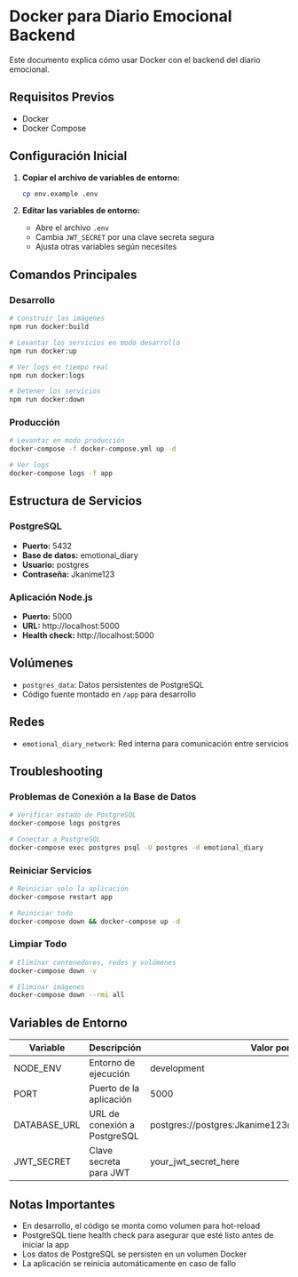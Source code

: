 # Docker para Diario Emocional Backend

Este documento explica cómo usar Docker con el backend del diario emocional.

## Requisitos Previos

- Docker
- Docker Compose

## Configuración Inicial

1. **Copiar el archivo de variables de entorno:**
   ```bash
   cp env.example .env
   ```

2. **Editar las variables de entorno:**
   - Abre el archivo `.env`
   - Cambia `JWT_SECRET` por una clave secreta segura
   - Ajusta otras variables según necesites

## Comandos Principales

### Desarrollo
```bash
# Construir las imágenes
npm run docker:build

# Levantar los servicios en modo desarrollo
npm run docker:up

# Ver logs en tiempo real
npm run docker:logs

# Detener los servicios
npm run docker:down
```

### Producción
```bash
# Levantar en modo producción
docker-compose -f docker-compose.yml up -d

# Ver logs
docker-compose logs -f app
```

## Estructura de Servicios

### PostgreSQL
- **Puerto:** 5432
- **Base de datos:** emotional_diary
- **Usuario:** postgres
- **Contraseña:** Jkanime123

### Aplicación Node.js
- **Puerto:** 5000
- **URL:** http://localhost:5000
- **Health check:** http://localhost:5000

## Volúmenes

- `postgres_data`: Datos persistentes de PostgreSQL
- Código fuente montado en `/app` para desarrollo

## Redes

- `emotional_diary_network`: Red interna para comunicación entre servicios

## Troubleshooting

### Problemas de Conexión a la Base de Datos
```bash
# Verificar estado de PostgreSQL
docker-compose logs postgres

# Conectar a PostgreSQL
docker-compose exec postgres psql -U postgres -d emotional_diary
```

### Reiniciar Servicios
```bash
# Reiniciar solo la aplicación
docker-compose restart app

# Reiniciar todo
docker-compose down && docker-compose up -d
```

### Limpiar Todo
```bash
# Eliminar contenedores, redes y volúmenes
docker-compose down -v

# Eliminar imágenes
docker-compose down --rmi all
```

## Variables de Entorno

| Variable | Descripción | Valor por Defecto |
|----------|-------------|-------------------|
| NODE_ENV | Entorno de ejecución | development |
| PORT | Puerto de la aplicación | 5000 |
| DATABASE_URL | URL de conexión a PostgreSQL | postgres://postgres:Jkanime123@postgres:5432/emotional_diary |
| JWT_SECRET | Clave secreta para JWT | your_jwt_secret_here |

## Notas Importantes

- En desarrollo, el código se monta como volumen para hot-reload
- PostgreSQL tiene health check para asegurar que esté listo antes de iniciar la app
- Los datos de PostgreSQL se persisten en un volumen Docker
- La aplicación se reinicia automáticamente en caso de fallo 